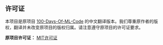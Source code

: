 ## 许可证

本项目是原项目 [100-Days-Of-ML-Code](https://github.com/Avik-Jain/100-Days-Of-ML-Code?tab=readme-ov-file) 的中文翻译版本。我们尊重原作者的版权，翻译并未改变原项目的版权归属。请注意遵守原项目的许可证要求。

**原项目许可证：** [MIT许可证](https://github.com/Avik-Jain/100-Days-Of-ML-Code/blob/master/LICENSE)
